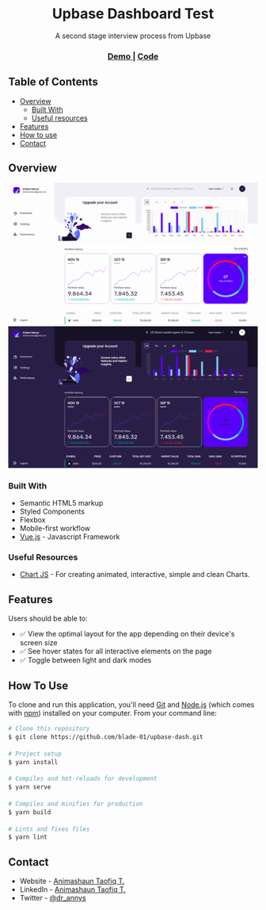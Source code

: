 <h1 align="center">Upbase Dashboard Test</h1>

<div align="center">
   A second stage interview process from Upbase
</div>

<div align="center">
  <h3>
    <a href="https://upbase-dash.vercel.app/">
      Demo
    </a>
    <span> | </span>
    <a href="https://github.com/blade-01/upbase-dash">
      Code
    </a>
  </h3>
</div>

<!-- TABLE OF CONTENTS -->

## Table of Contents

- [Overview](#overview)
  - [Built With](#built-with)
  - [Useful resources](#useful-resources)
- [Features](#features)
- [How to use](#how-to-use)
- [Contact](#contact)

<!-- OVERVIEW -->

## Overview

![Light Mode](/src/assets/img/light_mode.png)
![Dark Mode](/src/assets/img/dark_mode.png)

### Built With

- Semantic HTML5 markup
- Styled Components
- Flexbox
- Mobile-first workflow
- [Vue.js](https://vuejs.org/) - Javascript Framework

### Useful Resources

- [Chart JS](https://chartjs.org/) - For creating animated, interactive, simple and clean Charts.

## Features

Users should be able to:

- ✅ View the optimal layout for the app depending on their device's screen size
- ✅ See hover states for all interactive elements on the page
- ✅ Toggle between light and dark modes

## How To Use

To clone and run this application, you'll need [Git](https://git-scm.com) and [Node.js](https://nodejs.org/en/download/) (which comes with [npm](http://npmjs.com)) installed on your computer. From your command line:

```bash
# Clone this repository
$ git clone https://github.com/blade-01/upbase-dash.git

# Project setup
$ yarn install

# Compiles and hot-reloads for development
$ yarn serve

# Compiles and minifies for production
$ yarn build

# Lints and fixes files
$ yarn lint
```

## Contact

- Website - [Animashaun Taofiq T.](https://www.github.com/blade-01)
- LinkedIn - [Animashaun Taofiq T.](https://www.linkedin.com/in/animashaun-taofiq/)
- Twitter - [@dr_annys](https://www.twitter.com/dr_annys)
